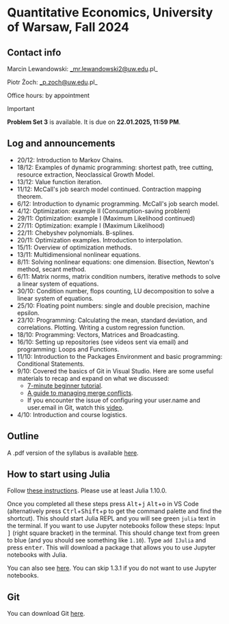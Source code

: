 # Quantitative Economics, University of Warsaw, Fall 2024 
## Contact info
Marcin Lewandowski: _mr.lewandowski2@uw.edu.pl_

Piotr Żoch: _p.zoch@uw.edu.pl_

Office hours: by appointment

> [!IMPORTANT]
> **Problem Set 3** is available. It is due on **22.01.2025, 11:59 PM**. 

## Log and announcements 
+ 20/12: Introduction to Markov Chains.
+ 18/12: Examples of dynamic programming: shortest path, tree cutting, resource extraction, Neoclassical Growth Model.
+ 13/12: Value function iteration. 
+ 11/12: McCall's job search model continued. Contraction mapping theorem.
+ 6/12: Introduction to dynamic programming. McCall's job search model.
+ 4/12: Optimization: example II (Consumption-saving problem)
+ 29/11: Optimization: example I (Maximum Likelihood continued)
+ 27/11: Optimization: example I (Maximum Likelihood)
+ 22/11: Chebyshev polynomials. B-splines. 
+ 20/11: Optimization examples. Introduction to interpolation. 
+ 15/11: Overview of optimization methods. 
+ 13/11: Multidimensional nonlinear equations. 
+ 8/11: Solving nonlinear equations: one dimension. Bisection, Newton's method, secant method. 
+ 6/11: Matrix norms, matrix condition numbers, iterative methods to solve a linear system of equations. 
+ 30/10: Condition number, flops counting, LU decomposition to solve a linear system of equations.
+ 25/10: Floating point numbers: single and double precision, machine epsilon.
+ 23/10: Programming: Calculating the mean, standard deviation, and correlations. Plotting. Writing a custom regression function.
+ 18/10: Programming: Vectors, Matrices and Broadcasting.
+ 16/10: Setting up repositories (see videos sent via email) and programming: Loops and Functions.
+ 11/10: Introduction to the Packages Environment and basic programming: Conditional Statements.
+ 9/10: Covered the basics of Git in Visual Studio. Here are some useful materials to recap and expand on what we discussed:
   - [7-minute beginner tutorial](https://www.youtube.com/watch?v=i_23KUAEtUM ).
   - [A guide to managing merge conflicts](https://www.youtube.com/watch?v=HosPml1qkrg&list=PLj6YeMhvp2S7abEHqkUPRkCSt4N2wpTwD&index=7).
   - If you encounter the issue of configuring your user.name and user.email in Git, watch this [video](https://www.youtube.com/watch?v=RT-1Zywrse8). 
+ 4/10: Introduction and course logistics. 



## Outline 
A .pdf version of the syllabus is available [here](https://github.com/pzoch/QEcon2024/blob/main/syllabus_quant_website.pdf).


## How to start using Julia
Follow [these instructions](https://code.visualstudio.com/docs/languages/julia). Please use at least Julia 1.10.0.

Once you completed all these steps press <kbd>Alt</kbd>+<kbd>j</kbd> <kbd>Alt</kbd>+<kbd>o</kbd> in VS Code (alternatively press <kbd>Ctrl</kbd>+<kbd>Shift</kbd>+<kbd>p</kbd> to get the command palette and find the shortcut). This should start Julia REPL and you will see green `julia` text in the terminal. If you want to use Jupyter notebooks follow these steps: Input <kbd>]</kbd> (right square bracket) in the terminal. This should change text from green to blue (and you should see something like `1.10`). Type `add IJulia` and press <kbd>enter</kbd>. This will download a package that allows you to use Jupyter notebooks with Julia.

You can also see [here](https://julia.quantecon.org/getting_started_julia/getting_started.html). You can skip 1.3.1 if you do not want to use Jupyter notebooks. 

## Git 
You can download Git [here](https://git-scm.com/downloads/win).